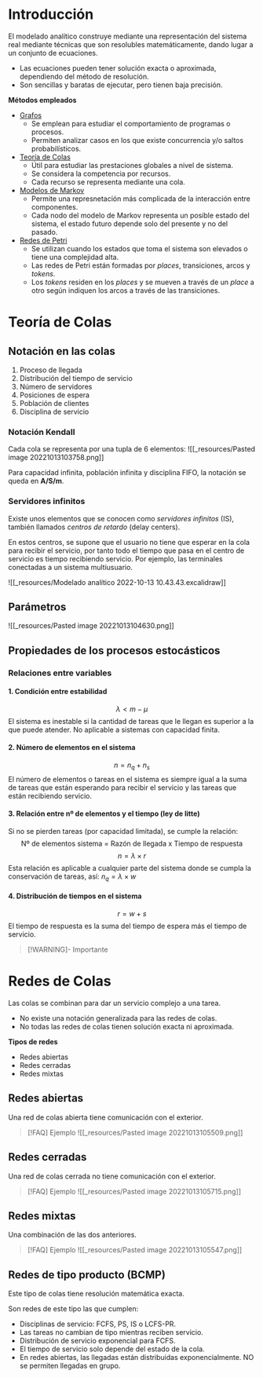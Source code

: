 # Introducción
El modelado analítico construye mediante una representación del sistema real mediante técnicas que son resolubles matemáticamente, dando lugar a un conjunto de ecuaciones.

- Las ecuaciones pueden tener solución exacta o aproximada, dependiendo del método de resolución.
- Son sencillas y baratas de ejecutar, pero tienen baja precisión.

**Métodos empleados**
- <u>Grafos</u>
	- Se emplean para estudiar el comportamiento de programas o procesos.
	- Permiten analizar casos en los que existe concurrencia y/o saltos probabilísticos.
- <u>Teoría de Colas</u>
	- Útil para estudiar las prestaciones globales a nivel de sistema.
	- Se considera la competencia por recursos.
	- Cada recurso se representa mediante una cola.
- <u>Modelos de Markov</u>
	- Permite una represnetación más complicada de la interacción entre componentes.
	- Cada nodo del modelo de Markov representa un posible estado del sistema, el estado futuro depende solo del presente y no del pasado.
- <u>Redes de Petri</u>
	- Se utilizan cuando los estados que toma el sistema son elevados o tiene una complejidad alta.
	- Las redes de Petri están formadas por *places*, transiciones, arcos y *tokens*.
	- Los *tokens* residen en los *places* y se mueven a través de un *place* a otro según indiquen los arcos a través de las transiciones.

# Teoría de Colas
## Notación en las colas
1. Proceso de llegada
2. Distribución del tiempo de servicio
3. Número de servidores
4. Posiciones de espera
5. Población de clientes
6. Disciplina de servicio

### Notación Kendall
Cada cola se representa por una tupla de 6 elementos:
![[_resources/Pasted image 20221013103758.png]]

Para capacidad infinita, población infinita y disciplina FIFO, la notación se queda en **A/S/m**.

### Servidores infinitos
Existe unos elementos que se conocen como *servidores infinitos* (IS), también llamados *centros de retardo* (delay centers).

En estos centros, se supone que el usuario no tiene que esperar en la cola para recibir el servicio, por tanto todo el tiempo que pasa en el centro de servicio es tiempo recibiendo servicio.
Por ejemplo, las terminales conectadas a un sistema multiusuario.

![[_resources/Modelado analítico 2022-10-13 10.43.43.excalidraw]]


## Parámetros
![[_resources/Pasted image 20221013104630.png]]

## Propiedades de los procesos estocásticos

### Relaciones entre variables
#### 1. Condición entre estabilidad
$$\lambda<m-\mu$$
El sistema es inestable si la cantidad de tareas que le llegan es superior a la que puede atender. No aplicable a sistemas con capacidad finita.


#### 2. Número de elementos en el sistema
$$n=n_q+n_s$$
El número de elementos o tareas en el sistema es siempre igual a la suma de tareas que están esperando para recibir el servicio y las tareas que están recibiendo servicio.

#### 3. Relación entre nº de elementos y el tiempo (ley de litte)
Si no se pierden tareas (por capacidad limitada), se cumple la relación:
$$\text{Nº de elementos sistema = Razón de llegada x Tiempo de respuesta}$$
$$n=\lambda\times r$$
Esta relación es aplicable a cualquier parte del sistema donde se cumpla la conservación de tareas, así: $n_q=\lambda\times w$

#### 4. Distribución de tiempos en el sistema
$$r=w+s$$
El tiempo de respuesta es la suma del tiempo de espera más el tiempo de servicio.

>[!WARNING]- Importante

# Redes de Colas
Las colas se combinan para dar un servicio complejo a una tarea.

- No existe una notación generalizada para las redes de colas.
- No todas las redes de colas tienen solución exacta ni aproximada.

**Tipos de redes**
- Redes abiertas
- Redes cerradas
- Redes mixtas

## Redes abiertas
Una red de colas abierta tiene comunicación con el exterior.

> [!FAQ] Ejemplo
> ![[_resources/Pasted image 20221013105509.png]]


## Redes cerradas
Una red de colas cerrada no tiene comunicación con el exterior.

> [!FAQ] Ejemplo
> ![[_resources/Pasted image 20221013105715.png]]


## Redes mixtas
Una combinación de las dos anteriores.

>[!FAQ] Ejemplo
>![[_resources/Pasted image 20221013105547.png]]

## Redes de tipo producto (BCMP)
Este tipo de colas tiene resolución matemática exacta.

Son redes de este tipo las que cumplen:
- Disciplinas de servicio: FCFS, PS, IS o LCFS-PR.
- Las tareas no cambian de tipo mientras reciben servicio.
- Distribución de servicio exponencial para FCFS.
- El tiempo de servicio solo depende del estado de la cola.
- En redes abiertas, las llegadas están distribuidas exponencialmente. NO se permiten llegadas en grupo.